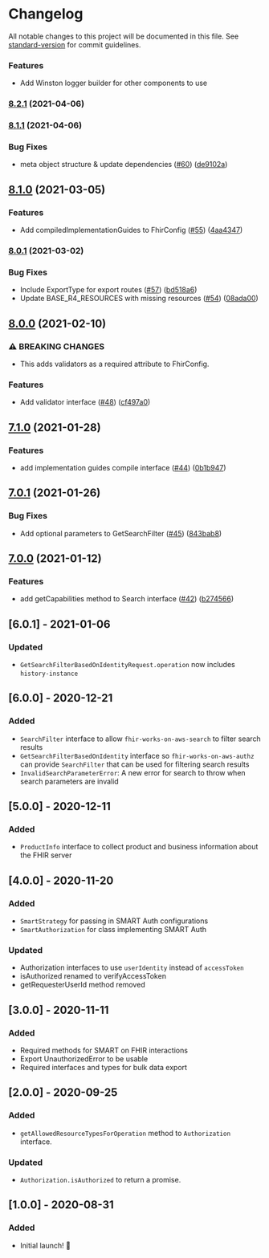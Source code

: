 # Changelog

All notable changes to this project will be documented in this file. See [standard-version](https://github.com/conventional-changelog/standard-version) for commit guidelines.

### Features

* Add Winston logger builder for other components to use

### [8.2.1](https://github.com/awslabs/fhir-works-on-aws-interface/compare/v8.2.1...v8.1.1) (2021-04-06)

### [8.1.1](https://github.com/awslabs/fhir-works-on-aws-interface/compare/v8.1.0...v8.1.1) (2021-04-06)


### Bug Fixes

* meta object structure & update dependencies ([#60](https://github.com/awslabs/fhir-works-on-aws-interface/issues/60)) ([de9102a](https://github.com/awslabs/fhir-works-on-aws-interface/commit/de9102a7840db148dbdc76bd2a90750d60f7a006))

## [8.1.0](https://github.com/awslabs/fhir-works-on-aws-interface/compare/v8.0.1...v8.1.0) (2021-03-05)


### Features

* Add compiledImplementationGuides to FhirConfig ([#55](https://github.com/awslabs/fhir-works-on-aws-interface/issues/55)) ([4aa4347](https://github.com/awslabs/fhir-works-on-aws-interface/commit/4aa4347e31b334b05761cf10e2db89445674ce97))

### [8.0.1](https://github.com/awslabs/fhir-works-on-aws-interface/compare/v8.0.0...v8.0.1) (2021-03-02)


### Bug Fixes

* Include ExportType for export routes ([#57](https://github.com/awslabs/fhir-works-on-aws-interface/issues/57)) ([bd518a6](https://github.com/awslabs/fhir-works-on-aws-interface/commit/bd518a6c03397ba9896972c3f2ff200e3d6f68ee))
* Update BASE_R4_RESOURCES with missing resources ([#54](https://github.com/awslabs/fhir-works-on-aws-interface/issues/54)) ([08ada00](https://github.com/awslabs/fhir-works-on-aws-interface/commit/08ada005426132377a65860e0faa9870fa6c0ad7))

## [8.0.0](https://github.com/awslabs/fhir-works-on-aws-interface/compare/v7.1.0...v8.0.0) (2021-02-10)


### ⚠ BREAKING CHANGES

* This adds validators as a required attribute to FhirConfig. 

### Features

* Add validator interface ([#48](https://github.com/awslabs/fhir-works-on-aws-interface/issues/48)) ([cf497a0](https://github.com/awslabs/fhir-works-on-aws-interface/commit/cf497a0f565821effe6169df44202c02a00eef95))

## [7.1.0](https://github.com/awslabs/fhir-works-on-aws-interface/compare/v7.0.1...v7.1.0) (2021-01-28)


### Features

* add implementation guides compile interface ([#44](https://github.com/awslabs/fhir-works-on-aws-interface/issues/44)) ([0b1b947](https://github.com/awslabs/fhir-works-on-aws-interface/commit/0b1b9479bc50e7e21a859bd9583fc53e6a7bdbeb))

## [7.0.1](https://github.com/awslabs/fhir-works-on-aws-interface/compare/v7.0.0...v7.0.1) (2021-01-26)


### Bug Fixes

* Add optional parameters to GetSearchFilter ([#45](https://github.com/awslabs/fhir-works-on-aws-interface/issues/45)) ([843bab8](https://github.com/awslabs/fhir-works-on-aws-interface/commit/843bab823a7ec6b77217556d806505a677f83c7a))

## [7.0.0](https://github.com/awslabs/fhir-works-on-aws-interface/compare/v6.0.1...v7.0.0) (2021-01-12)


### Features

* add getCapabilities method to Search interface ([#42](https://github.com/awslabs/fhir-works-on-aws-interface/issues/42)) ([b274566](https://github.com/awslabs/fhir-works-on-aws-interface/commit/b274566c71899a2bd7c7d9112bfd85c889678ad4))

## [6.0.1] - 2021-01-06

### Updated
* `GetSearchFilterBasedOnIdentityRequest.operation` now includes `history-instance`

## [6.0.0] - 2020-12-21

### Added
- `SearchFilter` interface to allow `fhir-works-on-aws-search` to filter search results
- `GetSearchFilterBasedOnIdentity` interface so `fhir-works-on-aws-authz` can provide `SearchFilter` that can be used for filtering search results
- `InvalidSearchParameterError`: A new error for search to throw when search parameters are invalid

## [5.0.0] - 2020-12-11

### Added
- `ProductInfo` interface to collect product and business information about the FHIR server

## [4.0.0] - 2020-11-20

### Added
- `SmartStrategy` for passing in SMART Auth configurations
- `SmartAuthorization` for class implementing SMART Auth 

### Updated
- Authorization interfaces to use `userIdentity` instead of `accessToken`
- isAuthorized renamed to verifyAccessToken
- getRequesterUserId method removed

## [3.0.0] - 2020-11-11

### Added
- Required methods for SMART on FHIR interactions
- Export UnauthorizedError to be usable
- Required interfaces and types for bulk data export

## [2.0.0] - 2020-09-25

### Added
- `getAllowedResourceTypesForOperation` method to `Authorization` interface.

### Updated
- `Authorization.isAuthorized` to return a promise.

## [1.0.0] - 2020-08-31

### Added

- Initial launch! :rocket:
